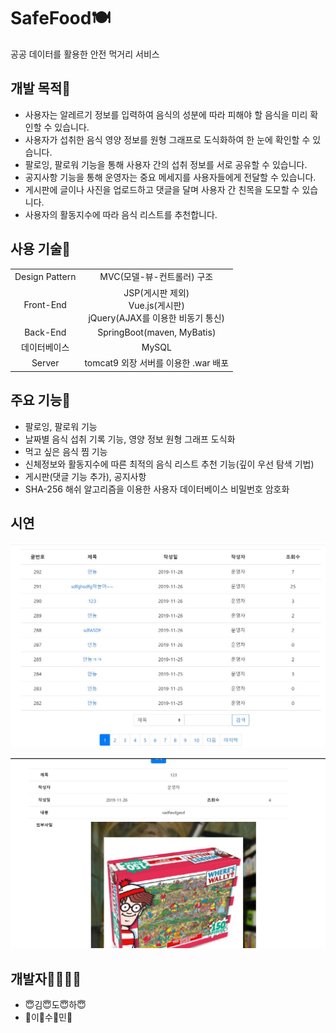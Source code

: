 # SafeFood🍽

공공 데이터를 활용한 안전 먹거리 서비스



## 개발 목적🥄

- 사용자는 알레르기 정보를 입력하여 음식의 성분에 따라 피해야 할 음식을 미리 확인할 수 있습니다.
- 사용자가 섭취한 음식 영양 정보를 원형 그래프로 도식화하여 한 눈에 확인할 수 있습니다.
- 팔로잉, 팔로워 기능을 통해 사용자 간의 섭취 정보를 서로 공유할 수 있습니다.
- 공지사항 기능을 통해 운영자는 중요 메세지를 사용자들에게 전달할 수 있습니다.
- 게시판에 글이나 사진을 업로드하고 댓글을 달며 사용자 간 친목을 도모할 수 있습니다.
- 사용자의 활동지수에 따라 음식 리스트를 추천합니다.



## 사용 기술🍴

|                |                                                              |
| :------------: | :----------------------------------------------------------: |
| Design Pattern |                  MVC(모델-뷰-컨트롤러) 구조                  |
|   Front-End    | JSP(게시판 제외)</br>Vue.js(게시판)</br>jQuery(AJAX를 이용한 비동기 통신) |
|    Back-End    |                  SpringBoot(maven, MyBatis)                  |
|  데이터베이스  |                            MySQL                             |
|     Server     |             tomcat9 외장 서버를 이용한 .war 배포             |



## 주요 기능🍚

- 팔로잉, 팔로워 기능
- 날짜별 음식 섭취 기록 기능, 영양 정보 원형 그래프 도식화
- 먹고 싶은 음식 찜 기능
- 신체정보와 활동지수에 따른 최적의 음식 리스트 추천 기능(깊이 우선 탐색 기법)
- 게시판(댓글 기능 추가), 공지사항
- SHA-256 해쉬 알고리즘을 이용한 사용자 데이터베이스 비밀번호 암호화



## 시연



![공지사항](공지사항.JPG)

![공지사항글](공지사항글.JPG)





## 개발자👨‍💻👩‍💻

- 😇김😇도😇하😇
- 🌷이🌺수🌸민🌼
